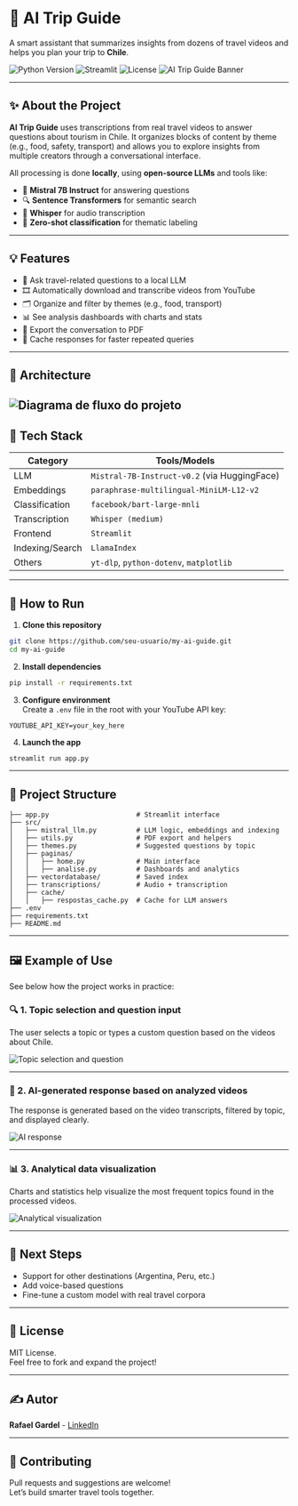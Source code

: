 # 📍 AI Trip Guide

A smart assistant that summarizes insights from dozens of travel videos and helps you plan your trip to **Chile**.

![Python Version](https://img.shields.io/badge/Python-3.10%2B-blue)
![Streamlit](https://img.shields.io/badge/Streamlit-1.34.0-orange)
![License](https://img.shields.io/badge/license-MIT-green)
![AI Trip Guide Banner](src\images\cover.png)

---

## ✨ About the Project

**AI Trip Guide** uses transcriptions from real travel videos to answer questions about tourism in Chile. It organizes blocks of content by theme (e.g., food, safety, transport) and allows you to explore insights from multiple creators through a conversational interface.

All processing is done **locally**, using **open-source LLMs** and tools like:

- 🧠 **Mistral 7B Instruct** for answering questions
- 🔍 **Sentence Transformers** for semantic search
- 🧾 **Whisper** for audio transcription
- 🔎 **Zero-shot classification** for thematic labeling

---

## 💡 Features

- 🧠 Ask travel-related questions to a local LLM
- 🎞️ Automatically download and transcribe videos from YouTube
- 🗂️ Organize and filter by themes (e.g., food, transport)
- 📊 See analysis dashboards with charts and stats
- 📄 Export the conversation to PDF
- 🔁 Cache responses for faster repeated queries

---
## 🧱 Architecture
![Diagrama de fluxo do projeto](src/images/diagram_eng.png)
---

## 🧰 Tech Stack

| Category         | Tools/Models                                |
|------------------|----------------------------------------------|
| LLM              | `Mistral-7B-Instruct-v0.2` (via HuggingFace) |
| Embeddings       | `paraphrase-multilingual-MiniLM-L12-v2`      |
| Classification   | `facebook/bart-large-mnli`                   |
| Transcription    | `Whisper (medium)`                           |
| Frontend         | `Streamlit`                                  |
| Indexing/Search  | `LlamaIndex`                                 |
| Others           | `yt-dlp`, `python-dotenv`, `matplotlib`      |

---

## 🚀 How to Run

1. **Clone this repository**  
```bash
git clone https://github.com/seu-usuario/my-ai-guide.git
cd my-ai-guide
```

2. **Install dependencies**  
```bash
pip install -r requirements.txt
```

3. **Configure environment**  
Create a `.env` file in the root with your YouTube API key:
```
YOUTUBE_API_KEY=your_key_here
```

4. **Launch the app**  
```bash
streamlit run app.py
```

---

## 📁 Project Structure

```
├── app.py                      # Streamlit interface
├── src/
│   ├── mistral_llm.py          # LLM logic, embeddings and indexing
│   ├── utils.py                # PDF export and helpers
│   ├── themes.py               # Suggested questions by topic
│   ├── paginas/
│   │   ├── home.py             # Main interface
│   │   ├── analise.py          # Dashboards and analytics
│   ├── vectordatabase/         # Saved index
│   ├── transcriptions/         # Audio + transcription
│   ├── cache/
│   │   ├── respostas_cache.py  # Cache for LLM answers
├── .env
├── requirements.txt
├── README.md
```

---

## 🖼️ Example of Use

See below how the project works in practice:

### 🔍 1. Topic selection and question input  
The user selects a topic or types a custom question based on the videos about Chile.

![Topic selection and question](src/images/demo/demo_1.png)

---

### 🤖 2. AI-generated response based on analyzed videos  
The response is generated based on the video transcripts, filtered by topic, and displayed clearly.

![AI response](src/images/demo/demo_2.png)

---

### 📊 3. Analytical data visualization  
Charts and statistics help visualize the most frequent topics found in the processed videos.

![Analytical visualization](src/images/demo/demo_3.png)


---

## 📌 Next Steps

- Support for other destinations (Argentina, Peru, etc.)
- Add voice-based questions
- Fine-tune a custom model with real travel corpora

---

## 📜 License

MIT License.  
Feel free to fork and expand the project!

---
## ✍️ Autor

**Rafael Gardel** - [LinkedIn](https://www.linkedin.com/in/rafael-gardel-b1976999/)

---
## 🤝 Contributing

Pull requests and suggestions are welcome!  
Let’s build smarter travel tools together.